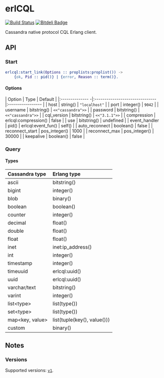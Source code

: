 # erlCQL

[![Build Status][travis_ci_image]][travis_ci]
[![Bitdeli Badge][bitdeli_image]][bitdeli]

Cassandra native protocol CQL Erlang client.

## API

### Start

``` erlang
erlcql:start_link(Options :: proplists:proplist()) ->
    {ok, Pid :: pid()} | {error, Reason :: term()}.
```

#### Options

| Option          | Type                            | Default           |
|:-------------- -|:------------------------------- |:----------------- |
| host            | string()                        | `"localhost"`     |
| port            | integer()                       | `9042`            |
| username        | bitstring()                     | `<<"cassandra">>` |
| password        | bitstring()                     | `<<"cassandra">>` |
| cql_version     | bitstring()                     | `<<"3.1.1">>`     |
| compression     | erlcql:compression()            | false             |
| use             | bitstring()                     | undefined         |
| event_handler   | pid() &#124; erlcql:event_fun() | self()            |
| auto_reconnect  | boolean()                       | false             |
| reconnect_start | pos_integer()                   | 1000              |
| reconnect_max   | pos_integer()                   | 30000             |
| keepalive       | boolean()                       | false             |

### Query

#### Types

| Cassandra type        | Erlang type                 |
|:--------------------- |:--------------------------- |
| ascii                 | bitstring()                 |
| bigint                | integer()                   |
| blob                  | binary()                    |
| boolean               | boolean()                   |
| counter               | integer()                   |
| decimal               | float()                     |
| double                | float()                     |
| float                 | float()                     |
| inet                  | inet:ip_address()           |
| int                   | integer()                   |
| timestamp             | integer()                   |
| timeuuid              | erlcql:uuid()               |
| uuid                  | erlcql:uuid()               |
| varchar/text          | bitstring()                 |
| varint                | integer()                   |
| list&lt;type&gt;      | list(type())                |
| set&lt;type&gt;       | list(type())                |
| map&lt;key, value&gt; | list(tuple(key(), value())) |
| custom                | binary()                    |

## Notes

### Versions

Supported versions: [`v1`][proto_v1].

[travis_ci]: https://travis-ci.org/rpt/erlcql
[travis_ci_image]: https://travis-ci.org/rpt/erlcql.png
[bitdeli]: https://bitdeli.com/free
[bitdeli_image]: https://d2weczhvl823v0.cloudfront.net/rpt/erlcql/trend.png
[proto_v1]:
https://raw.github.com/apache/cassandra/trunk/doc/native_protocol_v1.spec

